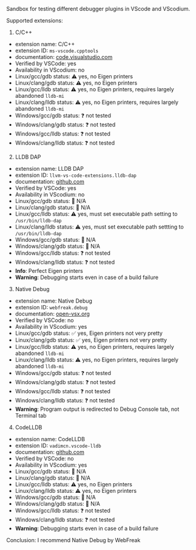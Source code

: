 Sandbox for testing different debugger plugins in VScode and VScodium.

Supported extensions:
 1. C/C++
   - extension name: C/C++
   - extension ID: `ms-vscode.cpptools`
   - documentation: [code.visualstudio.com](https://code.visualstudio.com/docs/cpp/launch-json-reference)
   - Verified by VSCode: yes
   - Availability in VScodium: no
   - Linux/gcc/gdb status: :warning: yes, no Eigen printers
   - Linux/clang/gdb status: :warning: yes, no Eigen printers
   - Linux/gcc/lldb status: :warning: yes, no Eigen printers, requires largely abandoned `lldb-mi`
   - Linux/clang/lldb status: :warning: yes, no Eigen printers, requires largely abandoned `lldb-mi`
   - Windows/gcc/gdb status: :question: not tested
   - Windows/clang/gdb status: :question: not tested
   - Windows/gcc/lldb status: :question: not tested
   - Windows/clang/lldb status: :question: not tested
 2. LLDB DAP
   - extension name: LLDB DAP
   - extension ID: `llvm-vs-code-extensions.lldb-dap`
   - documentation: [github.com](https://github.com/llvm/llvm-project/blob/main/lldb/tools/lldb-dap/README.md)
   - Verified by VSCode: yes
   - Availability in VScodium: no
   - Linux/gcc/gdb status: :black_square_button: N/A
   - Linux/clang/gdb status: :black_square_button: N/A
   - Linux/gcc/lldb status: :warning: yes, must set executable path setting to `/usr/bin/lldb-dap`
   - Linux/clang/lldb status: :warning: yes, must set executable path settting to `/usr/bin/lldb-dap`
   - Windows/gcc/gdb status: :black_square_button: N/A
   - Windows/clang/gdb status: :black_square_button: N/A
   - Windows/gcc/lldb status: :question: not tested
   - Windows/clang/lldb status: :question: not tested
   - **Info**: Perfect Eigen printers
   - **Warning**: Debugging starts even in case of a build failure
 3. Native Debug
   - extension name: Native Debug
   - extension ID: `webfreak.debug`
   - documentation: [open-vsx.org](https://open-vsx.org/extension/webfreak/debug)
   - Verified by VSCode: no
   - Availability in VScodium: yes
   - Linux/gcc/gdb status: :white_check_mark: yes, Eigen printers not very pretty
   - Linux/clang/gdb status: :white_check_mark: yes, Eigen printers not very pretty
   - Linux/gcc/lldb status: :warning: yes, no Eigen printers, requires largely abandoned `lldb-mi`
   - Linux/clang/lldb status: :warning: yes, no Eigen printers, requires largely abandoned `lldb-mi`
   - Windows/gcc/gdb status: :question: not tested
   - Windows/clang/gdb status: :question: not tested
   - Windows/gcc/lldb status: :question: not tested
   - Windows/clang/lldb status: :question: not tested
   - **Warning**: Program output is redirected to Debug Console tab, not Terminal tab
 4. CodeLLDB
   - extension name: CodeLLDB
   - extension ID: `vadimcn.vscode-lldb`
   - documentation: [github.com](https://github.com/vadimcn/codelldb/blob/v1.10.0/MANUAL.md)
   - Verified by VSCode: no
   - Availability in VScodium: yes
   - Linux/gcc/gdb status: :black_square_button: N/A
   - Linux/clang/gdb status: :black_square_button: N/A
   - Linux/gcc/lldb status: :warning: yes, no Eigen printers
   - Linux/clang/lldb status: :warning: yes, no Eigen printers
   - Windows/gcc/gdb status: :black_square_button: N/A
   - Windows/clang/gdb status: :black_square_button: N/A
   - Windows/gcc/lldb status: :question: not tested
   - Windows/clang/lldb status: :question: not tested
   - **Warning**: Debugging starts even in case of a build failure

Conclusion: I recommend Native Debug by WebFreak
